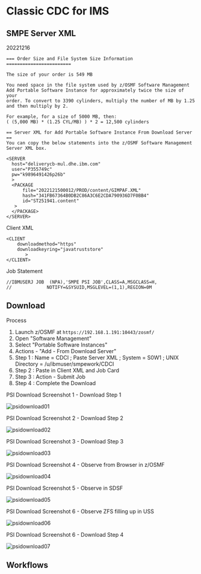 # Classic CDC for IMS

## SMPE Server XML

20221216

```
=== Order Size and File System Size Information ========================
                                                                        
The size of your order is 549 MB                                        
                                                                        
You need space in the file system used by z/OSMF Software Management    
Add Portable Software Instance for approximately twice the size of your 
order. To convert to 3390 cylinders, multiply the number of MB by 1.25  
and then multiply by 2.                                                 
                                                                        
For example, for a size of 5000 MB, then:                               
( (5,000 MB) * (1.25 CYL/MB) ) * 2 = 12,500 cylinders                   
                                                                        
== Server XML for Add Portable Software Instance From Download Server ==
You can copy the below statements into the z/OSMF Software Management   
Server XML box.                                                         
                                                                        
<SERVER                                                                 
  host="deliverycb-mul.dhe.ibm.com"                                     
  user="P355749c"                                                       
  pw="k9896491426p26b"                                                  
  >                                                                     
  <PACKAGE                                                              
      file="2022121500012/PROD/content/GIMPAF.XML"                      
      hash="341FB67364B0DB2C86A3C6E2CDA790936D7F0BB4"                   
      id="ST251941.content"                                             
   >                                                                    
  </PACKAGE>                                                            
</SERVER> 
```

Client XML
```
<CLIENT
    downloadmethod="https"
    downloadkeyring="javatruststore"
       >
</CLIENT>
```

Job Statement
```
//IBMUSERJ JOB  (NPA),'SMPE PSI JOB',CLASS=A,MSGCLASS=H,
//             NOTIFY=&SYSUID,MSGLEVEL=(1,1),REGION=0M    
```


## Download

Process
1. Launch z/OSMF at ```https://192.168.1.191:10443/zosmf/```
2. Open "Software Management"
3. Select "Portable Software Instances"
4. Actions - "Add - From Download Server"
5. Step 1 : Name = CDCI ; Paste Server XML ; System = S0W1 ; UNIX Directory = /u/ibmuser/smpework/CDCI
6. Step 2 : Paste in Client XML and Job Card
7. Step 3 : Action - Submit Job 
8. Step 4 : Complete the Download

PSI Download Screenshot 1 - Download Step 1 

![psidownload01](images/psidownload01.JPG)

PSI Download Screenshot 2 - Download Step 2

![psidownload02](images/psidownload02.JPG)

PSI Download Screenshot 3 - Download Step 3

![psidownload03](images/psidownload03.JPG)

PSI Download Screenshot 4 - Observe from Browser in z/OSMF

![psidownload04](images/psidownload04.JPG)

PSI Download Screenshot 5 - Observe in SDSF

![psidownload05](images/psidownload05.JPG)

PSI Download Screenshot 6 - Observe ZFS filling up in USS

![psidownload06](images/psidownload06.JPG)

PSI Download Screenshot 6 - Download Step 4

![psidownload07](images/psidownload07.JPG)


## Workflows

